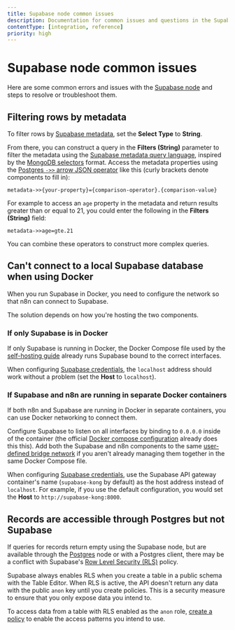 ```yaml
---
title: Supabase node common issues
description: Documentation for common issues and questions in the Supabase node in n8n, a workflow automation platform. Includes details of the issue and suggested solutions.
contentType: [integration, reference]
priority: high
---
```


# Supabase node common issues

Here are some common errors and issues with the [Supabase node](/integrations/builtin/app-nodes/n8n-nodes-base.supabase/index.md) and steps to resolve or troubleshoot them.

## Filtering rows by metadata

To filter rows by [Supabase metadata](https://supabase.com/docs/guides/ai/python/metadata), set the **Select Type** to **String**.

From there, you can construct a query in the **Filters (String)** parameter to filter the metadata using the [Supabase metadata query language](https://supabase.com/docs/guides/ai/python/metadata#metadata-query-language), inspired by the [MongoDB selectors](https://www.mongodb.com/docs/manual/reference/operator/query/) format. Access the metadata properties using the [Postgres `->>` arrow JSON operator](https://www.postgresql.org/docs/current/functions-json.html#FUNCTIONS-JSON-PROCESSING) like this (curly brackets denote components to fill in):

```
metadata->>{your-property}={comparison-operator}.{comparison-value}
```

For example to access an `age` property in the metadata and return results greater than or equal to 21, you could enter the following in the **Filters (String)** field:

```
metadata->>age=gte.21
```

You can combine these operators to construct more complex queries.

## Can't connect to a local Supabase database when using Docker

When you run Supabase in Docker, you need to configure the network so that n8n can connect to Supabase.

The solution depends on how you're hosting the two components.

### If only Supabase is in Docker

If only Supabase is running in Docker, the Docker Compose file used by the [self-hosting guide](https://supabase.com/docs/guides/self-hosting/docker) already runs Supabase bound to the correct interfaces.

When configuring [Supabase credentials](/integrations/builtin/credentials/supabase.md), the `localhost` address should work without a problem (set the **Host** to `localhost`).

### If Supabase and n8n are running in separate Docker containers

If both n8n and Supabase are running in Docker in separate containers, you can use Docker networking to connect them.

Configure Supabase to listen on all interfaces by binding to `0.0.0.0` inside of the container (the official [Docker compose configuration](https://supabase.com/docs/guides/self-hosting/docker) already does this this). Add both the Supabase and n8n components to the same [user-defined bridge network](https://docs.docker.com/engine/network/drivers/bridge/) if you aren't already managing them together in the same Docker Compose file.

When configuring [Supabase credentials](/integrations/builtin/credentials/supabase.md), use the Supabase API gateway container's name (`supabase-kong` by default) as the host address instead of `localhost`. For example, if you use the default configuration, you would set the **Host** to `http://supabase-kong:8000`.

## Records are accessible through Postgres but not Supabase

If queries for records return empty using the Supabase node, but are available through the [Postgres](/integrations/builtin/app-nodes/n8n-nodes-base.postgres/index.md) node or with a Postgres client, there may be a conflict with Supabase's [Row Level Security (RLS)](https://supabase.com/docs/guides/database/postgres/row-level-security) policy.

Supabase always enables RLS when you create a table in a public schema with the Table Editor. When RLS is active, the API doesn't return any data with the public `anon` key until you create policies. This is a security measure to ensure that you only expose data you intend to.

To access data from a table with RLS enabled as the `anon` role, [create a policy](https://supabase.com/docs/guides/database/postgres/row-level-security#creating-policies) to enable the access patterns you intend to use.
